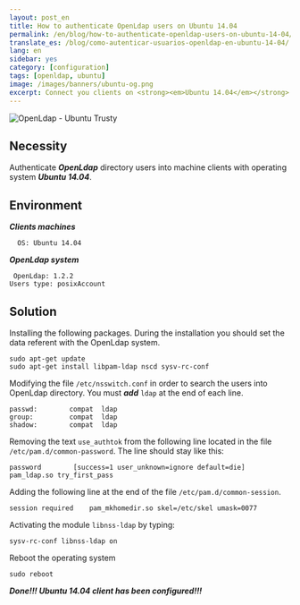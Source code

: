 ```yaml
---
layout: post_en
title: How to authenticate OpenLdap users on Ubuntu 14.04
permalink: /en/blog/how-to-authenticate-openldap-users-on-ubuntu-14-04/
translate_es: /blog/como-autenticar-usuarios-openldap-en-ubuntu-14-04/
lang: en
sidebar: yes
category: [configuration]
tags: [openldap, ubuntu]
image: /images/banners/ubuntu-og.png
excerpt: Connect you clients on <strong><em>Ubuntu 14.04</em></strong> with you <strong><em>OpenLdap</em></strong> directory in just <strong><em>5 steps!!!</em></strong>
---
```


<img src="{{ site.baseurl }}/images/banners/openldap-ubuntu.png" title="OpenLdap - Ubuntu Trusty" name="OpenLdap - Ubuntu Trusty" />

## Necessity

Authenticate **_OpenLdap_** directory users into machine clients with operating system **_Ubuntu 14.04_**.

## Environment

**_Clients machines_**

```
  OS: Ubuntu 14.04
```

**_OpenLdap system_**

```
 OpenLdap: 1.2.2
Users type: posixAccount
```

## Solution

Installing the following packages. During the installation you should set the data referent with the OpenLdap system.

```
sudo apt-get update
sudo apt-get install libpam-ldap nscd sysv-rc-conf
```

Modifying the file `/etc/nsswitch.conf` in order to search the users into OpenLdap directory. You must **_add_** `ldap` at the end of each line.

```
passwd:        compat  ldap
group:         compat  ldap
shadow:        compat  ldap
```

Removing the text `use_authtok` from the following line located in the file `/etc/pam.d/common-password`. The line should stay like this:

```
password        [success=1 user_unknown=ignore default=die]     pam_ldap.so try_first_pass
```

Adding the following line at the end of the file `/etc/pam.d/common-session`.

```
session required    pam_mkhomedir.so skel=/etc/skel umask=0077
```

Activating the module `libnss-ldap` by typing:

```
sysv-rc-conf libnss-ldap on
```

Reboot the operating system

```
sudo reboot
```

**_Done!!! Ubuntu 14.04 client has been configured!!!_**